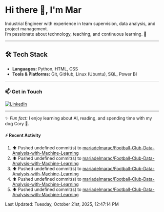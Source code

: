 # Hi there 👋, I'm Mar  

Industrial Engineer with experience in team supervision, data analysis, and project management.  
I’m passionate about technology, teaching, and continuous learning. 🚀  

---

## 🛠️ Tech Stack

- **Languages:** Python, HTML, CSS  
- **Tools & Platforms:** Git, GitHub, Linux (Ubuntu), SQL, Power BI  

---

### 📫 Get in Touch

[![LinkedIn](https://img.shields.io/badge/LinkedIn-Profile-blue?style=flat&logo=linkedin)](https://www.linkedin.com/in/mariadelmaracs/)

---

✨ *Fun fact:* I enjoy learning about AI, reading, and spending time with my dog Cory 🐶.  

#### :zap: Recent Activity
<!--RECENT_ACTIVITY:start-->
1. ⬆️ Pushed undefined commit(s) to [mariadelmarac/Football-Club-Data-Analysis-with-Machine-Learning](https://github.com/mariadelmarac/Football-Club-Data-Analysis-with-Machine-Learning)<br>
2. ⬆️ Pushed undefined commit(s) to [mariadelmarac/Football-Club-Data-Analysis-with-Machine-Learning](https://github.com/mariadelmarac/Football-Club-Data-Analysis-with-Machine-Learning)<br>
3. ⬆️ Pushed undefined commit(s) to [mariadelmarac/Football-Club-Data-Analysis-with-Machine-Learning](https://github.com/mariadelmarac/Football-Club-Data-Analysis-with-Machine-Learning)<br>
4. ⬆️ Pushed undefined commit(s) to [mariadelmarac/Football-Club-Data-Analysis-with-Machine-Learning](https://github.com/mariadelmarac/Football-Club-Data-Analysis-with-Machine-Learning)<br>
5. ⬆️ Pushed undefined commit(s) to [mariadelmarac/Football-Club-Data-Analysis-with-Machine-Learning](https://github.com/mariadelmarac/Football-Club-Data-Analysis-with-Machine-Learning)<br>
<!--RECENT_ACTIVITY:end-->
<!--RECENT_ACTIVITY:last_update-->
Last Updated: Tuesday, October 21st, 2025, 12:47:14 PM
<!--RECENT_ACTIVITY:last_update_end-->